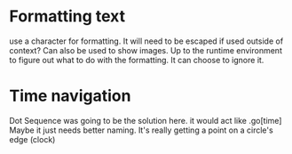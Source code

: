 # Formatting text
use a character for formatting. It will need to be escaped if used outside of context? Can also be used to show images.
Up to the runtime environment to figure out what to do with the formatting. It can choose to ignore it.

# Time navigation
Dot Sequence was going to be the solution here. it would act like .go[time]
Maybe it just needs better naming. It's really getting a point on a circle's edge (clock)

